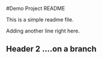 #Demo Project README

This is a simple readme file.

Adding another line right here.

## Header 2  ....on a branch

